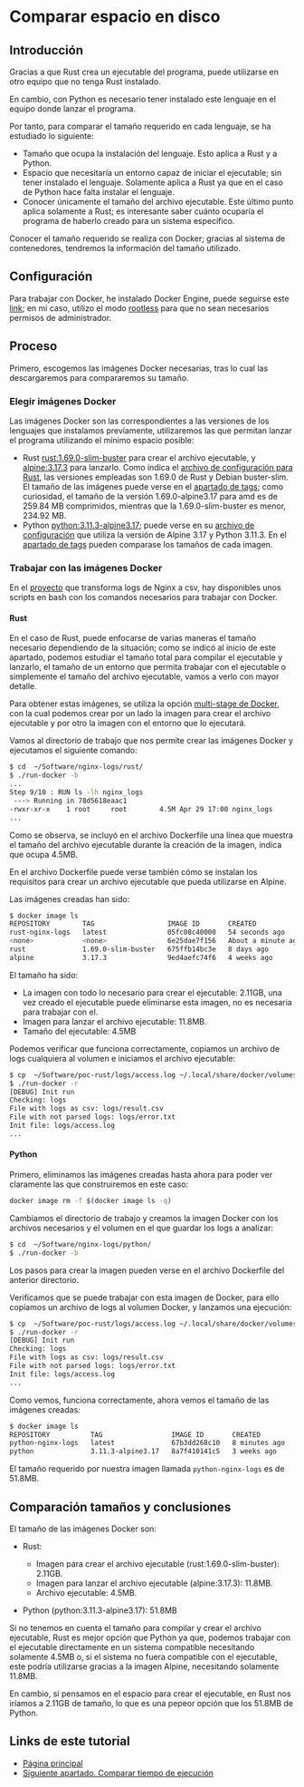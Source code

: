 # Comparar espacio en disco

## Introducción

Gracias a que Rust crea un ejecutable del programa, puede utilizarse en otro equipo que no tenga Rust instalado.

En cambio, con Python es necesario tener instalado este lenguaje en el equipo donde lanzar el programa.

Por tanto, para comparar el tamaño requerido en cada lenguaje, se ha estudiado lo siguiente:

- Tamaño que ocupa la instalación del lenguaje. Esto aplica a Rust y a Python.
- Espacio que necesitaría un entorno capaz de iniciar el ejecutable; sin tener instalado el lenguaje. Solamente aplica a Rust ya que en el caso de Python hace falta instalar el lenguaje.
- Conocer únicamente el tamaño del archivo ejecutable. Este último punto aplica solamente a Rust; es interesante saber cuánto ocuparía el programa de haberlo creado para un sistema específico.

Conocer el tamaño requerido se realiza con Docker; gracias al sistema de contenedores, tendremos la información del tamaño utilizado.

## Configuración

Para trabajar con Docker, he instalado Docker Engine, puede seguirse este [link](https://docs.docker.com/engine/install/#other-linux-distros); en mi caso, utilizo el modo [rootless](https://docs.docker.com/engine/security/rootless/) para que no sean necesarios permisos de administrador.

## Proceso

Primero, escogemos las imágenes Docker necesarias, tras lo cual las descargaremos para compararemos su tamaño.

### Elegir imágenes Docker

Las imágenes Docker son las correspondientes a las versiones de los lenguajes que instalamos previamente, utilizaremos las que permitan lanzar el programa utilizando el mínimo espacio posible:

- Rust [rust:1.69.0-slim-buster](https://hub.docker.com/_/rust) para crear el archivo ejecutable, y [alpine:3.17.3](https://hub.docker.com/_/alpine) para lanzarlo. Como indica el [archivo de configuración para Rust](https://github.com/rust-lang/docker-rust/blob/35579d26bda862c00d127d63cee4ab9cd5d114c2/1.69.0/buster/slim/Dockerfile), las versiones empleadas son 1.69.0 de Rust y Debian buster-slim. El tamaño de las imágenes puede verse en el [apartado de tags](https://hub.docker.com/_/rust/tags); como curiosidad, el tamaño de la versión 1.69.0-alpine3.17 para amd es de 259.84 MB comprimidos, mientras que la 1.69.0-slim-buster es menor, 234.92 MB.
- Python [python:3.11.3-alpine3.17](https://hub.docker.com/_/python); puede verse en su [archivo de configuración](https://github.com/docker-library/python/blob/2bcce464bea3a9c7449a2fe217bf4c24e38e0a47/3.11/alpine3.17/Dockerfile) que utiliza la versión de Alpine 3.17 y Python 3.11.3. En el [apartado de tags](https://hub.docker.com/_/python/tags) pueden comparase los tamaños de cada imagen.

### Trabajar con las imágenes Docker

En el [proyecto](https://github.com/carlosamolina/nginx-logs/tree/develop) que transforma logs de Nginx a csv, hay disponibles unos scripts en bash con los comandos necesarios para trabajar con Docker.

#### Rust

En el caso de Rust, puede enfocarse de varias maneras el tamaño necesario dependiendo de la situación; como se indicó al inicio de este apartado, podemos estudiar el tamaño total para compilar el ejecutable y lanzarlo, el tamaño de un entorno que permita trabajar con el ejecutable o simplemente el tamaño del archivo ejecutable, vamos a verlo con mayor detalle.

Para obtener estas imágenes, se utiliza la opción [multi-stage de Docker](https://docs.docker.com/build/building/multi-stage/), con la cual podemos crear por un lado la imagen para crear el archivo ejecutable y por otro la imagen con el entorno que lo ejecutará.

Vamos al directorio de trabajo que nos permite crear las imágenes Docker y ejecutamos el siguiente comando:

```bash
$ cd  ~/Software/nginx-logs/rust/
$ ./run-docker -b
...
Step 9/10 : RUN ls -lh nginx_logs
 ---> Running in 78d5618eaac1
-rwxr-xr-x    1 root     root        4.5M Apr 29 17:00 nginx_logs
...
```

Como se observa, se incluyó en el archivo Dockerfile una línea que muestra el tamaño del archivo ejecutable durante la creación de la imagen, indica que ocupa 4.5MB.

En el archivo Dockerfile puede verse también cómo se instalan los requisitos para crear un archivo ejecutable que pueda utilizarse en Alpine.

Las imágenes creadas han sido:

```bash
$ docker image ls
REPOSITORY        TAG                  IMAGE ID       CREATED              SIZE
rust-nginx-logs   latest               05fc08c40000   54 seconds ago       11.8MB
<none>            <none>               6e25dae7f156   About a minute ago   2.11GB
rust              1.69.0-slim-buster   675ffb14bc3e   8 days ago           735MB
alpine            3.17.3               9ed4aefc74f6   4 weeks ago          7.04MB
```

El tamaño ha sido:

- La imagen con todo lo necesario para crear el ejecutable: 2.11GB, una vez creado el ejecutable puede eliminarse esta imagen, no es necesaria para trabajar con el.
- Imagen para lanzar el archivo ejecutable: 11.8MB.
- Tamaño del ejecutable: 4.5MB

Podemos verificar que funciona correctamente, copiamos un archivo de logs cualquiera al volumen e iniciamos el archivo ejecutable:

```bash
$ cp  ~/Software/poc-rust/logs/access.log ~/.local/share/docker/volumes/nginx-logs-volume/_data/
$ ./run-docker -r
[DEBUG] Init run
Checking: logs
File with logs as csv: logs/result.csv
File with not parsed logs: logs/error.txt
Init file: logs/access.log
...
```

#### Python

Primero, eliminamos las imágenes creadas hasta ahora para poder ver claramente las que construiremos en este caso:

```bash
docker image rm -f $(docker image ls -q)
```

Cambiamos el directorio de trabajo y creamos la imagen Docker con los archivos necesarios y el volumen en el que guardar los logs a analizar:

```bash
$ cd  ~/Software/nginx-logs/python/
$ ./run-docker -b
```

Los pasos para crear la imagen pueden verse en el archivo Dockerfile del anterior directorio.

Verificamos que se puede trabajar con esta imagen de Docker, para ello copiamos un archivo de logs al volumen Docker, y lanzamos una ejecución:

```bash
$ cp  ~/Software/poc-rust/logs/access.log ~/.local/share/docker/volumes/nginx-logs-volume/_data/
$ ./run-docker -r
[DEBUG] Init run
Checking: logs
File with logs as csv: logs/result.csv
File with not parsed logs: logs/error.txt
Init file: logs/access.log
...
```

Como vemos, funciona correctamente, ahora vemos el tamaño de las imágenes creadas:

```bash
$ docker image ls
REPOSITORY          TAG                 IMAGE ID       CREATED         SIZE
python-nginx-logs   latest              67b3dd268c10   8 minutes ago   51.8MB
python              3.11.3-alpine3.17   8a7f410141c5   3 weeks ago     51.8MB
```

El tamaño requerido por nuestra imagen llamada `python-nginx-logs` es de 51.8MB.

## Comparación tamaños y conclusiones

El tamaño de las imágenes Docker son:

- Rust:
    - Imagen para crear el archivo ejecutable (rust:1.69.0-slim-buster): 2.11GB.
    - Imagen para lanzar el archivo ejecutable (alpine:3.17.3): 11.8MB.
    - Archivo ejecutable: 4.5MB.

- Python (python:3.11.3-alpine3.17): 51.8MB

Si no tenemos en cuenta el tamaño para compilar y crear el archivo ejecutable, Rust es mejor opción que Python ya que, podemos trabajar con el ejecutable directamente en un sistema compatible necesitando solamente 4.5MB o, si el sistema no fuera compatible con el ejecutable, este podría utilizarse gracias a la imagen Alpine, necesitando solamente 11.8MB.

En cambio, si pensamos en el espacio para crear el ejecutable, en Rust nos iríamos a 2.11GB de tamaño, lo que es una pepeor opción que los 51.8MB de Python.

## Links de este tutorial

- [Página principal](introduction.html)
- [Siguiente apartado. Comparar tiempo de ejecución](08-compare-execution-time.html)


